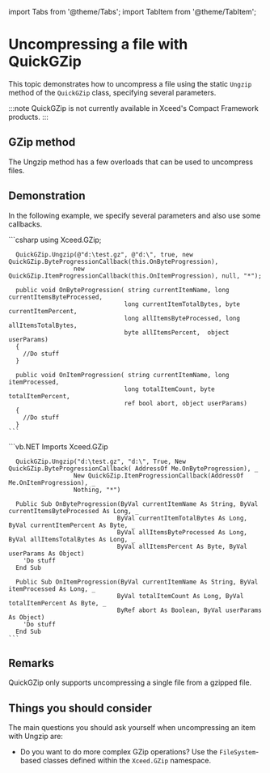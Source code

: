 import Tabs from '@theme/Tabs';
import TabItem from '@theme/TabItem';

# Uncompressing a file with QuickGZip

This topic demonstrates how to uncompress a file using the static `Ungzip` method of the `QuickGZip` class, specifying several parameters.

:::note
QuickGZip is not currently available in Xceed's Compact Framework products.
:::

## GZip method

The Ungzip method has a few overloads that can be used to uncompress files.

## Demonstration

In the following example, we specify several parameters and also use some callbacks.

<Tabs>
  <TabItem value="csharp" label="C#" default>
    ```csharp
      using Xceed.GZip;

      QuickGZip.Ungzip(@"d:\test.gz", @"d:\", true, new QuickGZip.ByteProgressionCallback(this.OnByteProgression),
                      new QuickGZip.ItemProgressionCallback(this.OnItemProgression), null, "*");

      public void OnByteProgression( string currentItemName, long currentItemsByteProcessed,
                                    long currentItemTotalBytes, byte currentItemPercent,
                                    long allItemsByteProcessed, long allItemsTotalBytes,
                                    byte allItemsPercent,  object userParams)
      { 
        //Do stuff
      }

      public void OnItemProgression( string currentItemName, long itemProcessed,
                                    long totalItemCount, byte totalItemPercent,
                                    ref bool abort, object userParams)
      { 
        //Do stuff
      }
    ```
  </TabItem>
  <TabItem value="vb.net" label="Visual Basic .NET">
    ```vb.NET
      Imports Xceed.GZip

      QuickGZip.Ungzip("d:\test.gz", "d:\", True, New QuickGZip.ByteProgressionCallback( AddressOf Me.OnByteProgression), _
                      New QuickGZip.ItemProgressionCallback(AddressOf Me.OnItemProgression), _
                      Nothing, "*")

      Public Sub OnByteProgression(ByVal currentItemName As String, ByVal  currentItemsByteProcessed As Long, _
                                  ByVal currentItemTotalBytes As Long, ByVal currentItemPercent As Byte, _
                                  ByVal allItemsByteProcessed As Long, ByVal allItemsTotalBytes As Long, _
                                  ByVal allItemsPercent As Byte, ByVal userParams As Object) 
        'Do stuff
      End Sub

      Public Sub OnItemProgression(ByVal currentItemName As String, ByVal itemProcessed As Long, _
                                  ByVal totalItemCount As Long, ByVal totalItemPercent As Byte, _
                                  ByRef abort As Boolean, ByVal userParams As Object)
        'Do stuff
      End Sub
    ```
  </TabItem>
</Tabs>

## Remarks

QuickGZip only supports uncompressing a single file from a gzipped file.

## Things you should consider

The main questions you should ask yourself when uncompressing an item with Ungzip are:

- Do you want to do more complex GZip operations? Use the `FileSystem`-based classes defined within the `Xceed.GZip` namespace.